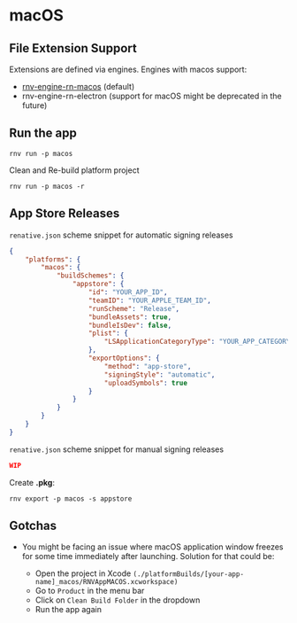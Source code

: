 # macOS

## File Extension Support

Extensions are defined via engines. Engines with macos support:

-   [rnv-engine-rn-macos](engines/engine-rnmacos.md) (default)
-   rnv-engine-rn-electron (support for macOS might be deprecated in the future)

## Run the app

```
rnv run -p macos
```

Clean and Re-build platform project

```
rnv run -p macos -r
```

## App Store Releases

`renative.json` scheme snippet for automatic signing releases

```json
{
    "platforms": {
        "macos": {
            "buildSchemes": {
                "appstore": {
                    "id": "YOUR_APP_ID",
                    "teamID": "YOUR_APPLE_TEAM_ID",
                    "runScheme": "Release",
                    "bundleAssets": true,
                    "bundleIsDev": false,
                    "plist": {
                        "LSApplicationCategoryType": "YOUR_APP_CATEGORY_TYPE"
                    },
                    "exportOptions": {
                        "method": "app-store",
                        "signingStyle": "automatic",
                        "uploadSymbols": true
                    }
                }
            }
        }
    }
}
```

`renative.json` scheme snippet for manual signing releases

```json
WIP
```

Create **.pkg**:

```
rnv export -p macos -s appstore
```

## Gotchas

-   You might be facing an issue where macOS application window freezes for some time immediately after launching. Solution for that could be:

    -   Open the project in Xcode `(./platformBuilds/[your-app-name]_macos/RNVAppMACOS.xcworkspace)`
    -   Go to `Product` in the menu bar
    -   Click on `Clean Build Folder` in the dropdown
    -   Run the app again